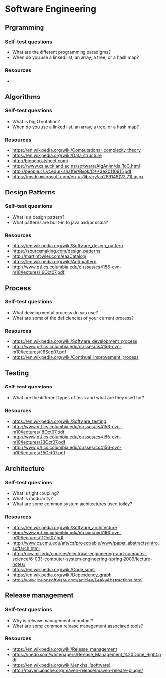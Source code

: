 # Software Engineering

## Prgramming
### Self-test questions

* What are the different programming paradigms?
* When do you use a linked list, an array, a tree, or a hash map?

### Resources

* 

## Algorithms
### Self-test questions

* What is big O notation?
* When do you use a linked list, an array, a tree, or a hash map?

### Resources

* https://en.wikipedia.org/wiki/Computational_complexity_theory
* https://en.wikipedia.org/wiki/Data_structure
* http://bigocheatsheet.com/
* https://www.cs.auckland.ac.nz/software/AlgAnim/ds_ToC.html
* http://people.cs.vt.edu/~shaffer/Book/C++3e20110915.pdf
* https://msdn.microsoft.com/en-us/library/aa289148(VS.71).aspx

## Design Patterns
### Self-test questions
* What is a design pattern?
* What patterns are built-in to java and/or scala?

### Resources

* https://en.wikipedia.org/wiki/Software_design_pattern
* https://sourcemaking.com/design_patterns
* http://martinfowler.com/eaaCatalog/
* https://en.wikipedia.org/wiki/Anti-pattern
* http://www.psl.cs.columbia.edu/classes/cs4156-cvn-m10/lectures/16Oct07.pdf

## Process

### Self-test questions
* What developmental process do you use?
* What are some of the deficiencies of your current process?

### Resources

* https://en.wikipedia.org/wiki/Software_development_process
* http://www.psl.cs.columbia.edu/classes/cs4156-cvn-m10/lectures/06Sep07.pdf
* https://en.wikipedia.org/wiki/Continual_improvement_process

## Testing

### Self-test questions
* What are the different types of tests and what are they used for?

### Resources

* https://en.wikipedia.org/wiki/Software_testing
* http://www.psl.cs.columbia.edu/classes/cs4156-cvn-m10/lectures/18Oct07.pdf
* http://www.psl.cs.columbia.edu/classes/cs4156-cvn-m10/lectures/23Oct07.pdf
* http://www.psl.cs.columbia.edu/classes/cs4156-cvn-m10/lectures/25Oct07.pdf

## Architecture

### Self-test questions
* What is tight coupling?
* What is modularity?
* What are some common system architectures used today?

### Resources

* https://en.wikipedia.org/wiki/Software_architecture
* http://www.psl.cs.columbia.edu/classes/cs4156-cvn-m10/lectures/11Oct07.pdf
* http://www.cs.cmu.edu/afs/cs/project/able/www/paper_abstracts/intro_softarch.html
* http://ocw.mit.edu/courses/electrical-engineering-and-computer-science/6-033-computer-system-engineering-spring-2009/lecture-notes/
* https://en.wikipedia.org/wiki/Code_smell
* https://en.wikipedia.org/wiki/Dependency_graph
* http://www.joelonsoftware.com/articles/LeakyAbstractions.html

## Release management

### Self-test questions
* Why is release management important?
* What are some common release management associated tools?

### Resources

* https://en.wikipedia.org/wiki/Release_management
* https://inedo.com/whitepapers/Release_Management_%20Done_Right.pdf
* https://en.wikipedia.org/wiki/Jenkins_(software)
* http://maven.apache.org/maven-release/maven-release-plugin/
